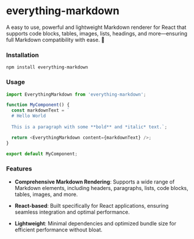 # everything-markdown

A easy to use, powerful and lightweight Markdown renderer for React that supports code blocks, tables, images, lists, headings, and more—ensuring full Markdown compatibility with ease. 🚀

### Installation

```
npm install everything-markdown
```

### Usage

```javascript
import EverythingMarkdown from 'everything-markdown';

function MyComponent() {
  const markdownText = `
  # Hello World
  
  This is a paragraph with some **bold** and *italic* text.`;

  return <EverythingMarkdown content={markdownText} />;
}

export default MyComponent;
```

### Features

- **Comprehensive Markdown Rendering**: Supports a wide range of Markdown elements, including headers, paragraphs, lists, code blocks, tables, images, and more.

- **React-based**: Built specifically for React applications, ensuring seamless integration and optimal performance.

- **Lightweight**: Minimal dependencies and optimized bundle size for efficient performance without bloat.
